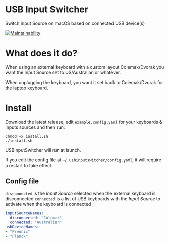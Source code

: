 # USB Input Switcher
Switch Input Source on macOS based on connected USB device(s)

[![Maintainability](https://api.codeclimate.com/v1/badges/0e5adb784f659346fcba/maintainability)](https://codeclimate.com/github/jameszaghini/USB-Input-Switcher/maintainability)

# What does it do?

When using an external keyboard with a custom layout Colemak/Dvorak you want the Input Source set to US/Australian or whatever.

When unplugging the keyboard, you want it set back to Colemak/Dvorak for the laptop keyboard.

# Install

Download the latest release, edit `example.config.yaml` for your keyboards & inputs sources and then run:
```
chmod +x install.sh
./install.sh
```

USBInputSwitcher will run at launch.

If you edit the config file at `~/.usbinputswitcher/config.yaml`, it will require a restart to take effect

## Config file

`disconnected` is the _Input Source_ selected when the external keyboard is disconnected
`connected` is a list of USB keyboards with the _Input Source_ to activate when the keyboard is connected 

```yaml
inputSourceNames:
  disconnected: "Colemak"
  connected: "Australian"
usbDeviceNames:
- "Preonic"
- "Planck"
```
